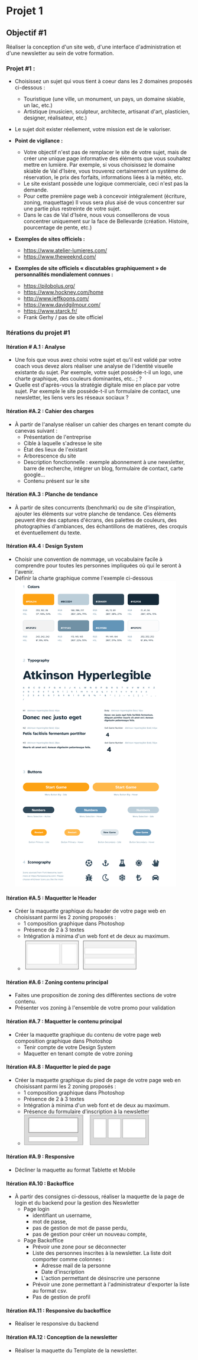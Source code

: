# Projet 1

## Objectif #1
Réaliser la conception d'un site web, d'une interface d'administration et d'une newsletter au sein de votre formation.
### Projet #1 :
* Choisissez un sujet qui vous tient à coeur dans les 2 domaines proposés ci-dessous :
  * Touristique (une ville, un monument, un pays, un domaine skiable, un lac, etc.)
  * Artistique (musicien, sculpteur, architecte, artisanat d'art, plasticien, designer, réalisateur, etc.)
* Le sujet doit exister réellement, votre mission est de le valoriser.
* __Point de vigilance :__
  * Votre objectif n'est pas de remplacer le site de votre sujet, mais de créer une unique page informative des éléments que vous souhaitez mettre en lumière. Par exemple, si vous choisissez le domaine skiable de Val d'Isère, vous trouverez certainement un système de réservation, le prix des forfaits, informations liées à la météo, etc.
  * Le site existant possède une logique commerciale, ceci n'est pas la demande.
  * Pour cette première page web à concevoir intégralement (écriture, zoning, maquettage) Il vous sera plus aisé de vous concentrer sur une partie plus restreinte de votre sujet.
  * Dans le cas de Val d'Isère, nous vous conseillerons de vous concentrer uniquement sur la face de Bellevarde (création. Histoire, pourcentage de pente, etc.)

* __Exemples de sites officiels :__
  * https://www.atelier-lumieres.com/
  * https://www.theweeknd.com/
* __Exemples de site officiels « discutables graphiquement » de personnalités mondialement connues :__
  * https://pilobolus.org/
  * https://www.hockney.com/home
  * http://www.jeffkoons.com/
  * https://www.davidgilmour.com/
  * https://www.starck.fr/
  * Frank Gerhy / pas de site officiel

### Itérations du projet #1
#### Itération # A.1 : Analyse
* Une fois que vous avez choisi votre sujet et qu'il est validé par votre coach vous devez alors réaliser une analyse de l'identité visuelle existante du sujet. Par exemple, votre sujet possède-t-il un logo, une charte graphique, des couleurs dominantes, etc.. ; ?
* Quelle est d'après-vous la stratégie digitale mise en place par votre sujet. Par exemple le site possède-t-il un formulaire de contact, une newsletter, les liens vers les réseaux sociaux ?

#### Itération #A.2 : Cahier des charges
* À partir de l'analyse réaliser un cahier des charges en tenant compte du canevas suivant :
  * Présentation de l'entreprise
  * Cible à laquelle s'adresse le site
  * État des lieux de l'existant
  * Arborescence du site
  * Description fonctionnelle : exemple abonnement à une newsletter, barre de recherche, intégrer un blog, formulaire de contact, carte google…
  * Contenu présent sur le site
#### Itération #A.3 : Planche de tendance
* À partir de sites concurrents (benchmark) ou de site d'inspiration, ajouter les éléments sur votre planche de tendance. Ces éléments peuvent être des captures d'écrans, des palettes de couleurs, des photographies d'ambiances, des échantillons de matières, des croquis et éventuellement du texte.

#### Itération #A.4 : Design System
* Choisir une convention de nommage, un vocabulaire facile à comprendre pour toutes les personnes impliquées où qui le seront à l'avenir.
* Définir la charte graphique comme l'exemple ci-dessous
![](README_images/design_system.png)

#### Itération #A.5 : Maquetter le Header
* Créer la maquette graphique du header de votre page web en choisissant parmi les 2 zoning proposés :
  * 1 composition graphique dans Photoshop
  * Présence de 2 à 3 textes
  * Intégration à minima d'un web font et de deux au maximum.
  * ![](README_images/header.png)

#### Itération #A.6 : Zoning contenu principal
* Faites une proposition de zoning des différentes sections de votre contenu.
* Présenter vos zoning à l'ensemble de votre promo pour validation

#### Itération #A.7 : Maquetter le contenu principal
* Créer la maquette graphique du contenu de votre page web composition graphique dans Photoshop
  * Tenir compte de votre Design System
  * Maquetter en tenant compte de votre zoning

#### Itération #A.8 : Maquetter le pied de page
* Créer la maquette graphique du pied de page de votre page web en choisissant parmi les 2 zoning proposés :
  * 1 composition graphique dans Photoshop
  * Présence de 2 à 3 textes
  * Intégration à minima d'un web font et de deux au maximum.
  * Présence du formulaire d'inscription à la newsletter
  * ![](README_images/maquette.png)

#### Itération #A.9 : Responsive
* Décliner la maquette au format Tablette et Mobile

#### Itération #A.10 : Backoffice
* À partir des consignes ci-dessous, réaliser la maquette de la page de login et du backend pour la gestion des Neswletter
  * Page login
    * identifiant un username,
    * mot de passe,
    * pas de gestion de mot de passe perdu,
    * pas de gestion pour créer un nouveau compte,
  * Page Backoffice
    * Prévoir une zone pour se déconnecter
    * Liste des personnes inscrites à la newsletter. La liste doit comporter comme colonnes :
        * Adresse mail de la personne
        * Date d'inscription
        * L'action permettant de désinscrire une personne
    * Prévoir une zone permettant à l'administrateur d'exporter la liste au format csv.
    * Pas de gestion de profil

#### Itération #A.11 : Responsive du backoffice
* Réaliser le responsive du backend

#### Itération #A.12 : Conception de la newsletter
* Réaliser la maquette du Template de la newsletter.
